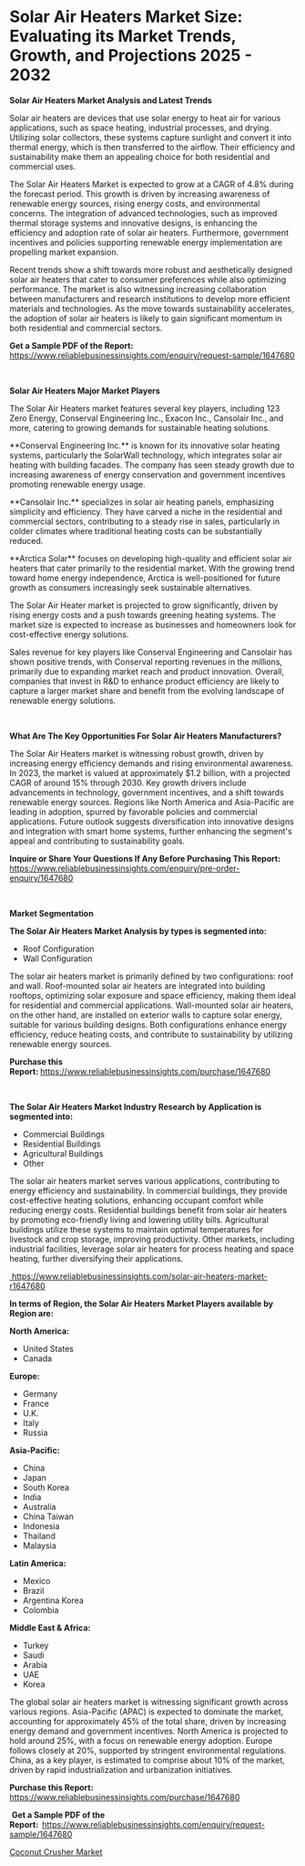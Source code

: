 <p><h1>Solar Air Heaters Market Size: Evaluating its Market Trends, Growth, and Projections 2025 - 2032</h1></p><p><strong>Solar Air Heaters Market Analysis and Latest Trends</strong></p>
<p><p>Solar air heaters are devices that use solar energy to heat air for various applications, such as space heating, industrial processes, and drying. Utilizing solar collectors, these systems capture sunlight and convert it into thermal energy, which is then transferred to the airflow. Their efficiency and sustainability make them an appealing choice for both residential and commercial uses.</p><p>The Solar Air Heaters Market is expected to grow at a CAGR of 4.8% during the forecast period. This growth is driven by increasing awareness of renewable energy sources, rising energy costs, and environmental concerns. The integration of advanced technologies, such as improved thermal storage systems and innovative designs, is enhancing the efficiency and adoption rate of solar air heaters. Furthermore, government incentives and policies supporting renewable energy implementation are propelling market expansion.</p><p>Recent trends show a shift towards more robust and aesthetically designed solar air heaters that cater to consumer preferences while also optimizing performance. The market is also witnessing increasing collaboration between manufacturers and research institutions to develop more efficient materials and technologies. As the move towards sustainability accelerates, the adoption of solar air heaters is likely to gain significant momentum in both residential and commercial sectors.</p></p>
<p><strong>Get a Sample PDF of the Report:&nbsp;</strong> <a href="https://www.reliablebusinessinsights.com/enquiry/request-sample/1647680?utm_campaign=2346&utm_medium=2&utm_source=Github&utm_content=ia&utm_term=21022025&utm_id=solar-air-heaters">https://www.reliablebusinessinsights.com/enquiry/request-sample/1647680</a></p>
<p>&nbsp;</p>
<p><strong>Solar Air Heaters Major Market Players</strong></p>
<p><p>The Solar Air Heaters market features several key players, including 123 Zero Energy, Conserval Engineering Inc., Exacon Inc., Cansolair Inc., and more, catering to growing demands for sustainable heating solutions. </p><p>**Conserval Engineering Inc.** is known for its innovative solar heating systems, particularly the SolarWall technology, which integrates solar air heating with building facades. The company has seen steady growth due to increasing awareness of energy conservation and government incentives promoting renewable energy usage.</p><p>**Cansolair Inc.** specializes in solar air heating panels, emphasizing simplicity and efficiency. They have carved a niche in the residential and commercial sectors, contributing to a steady rise in sales, particularly in colder climates where traditional heating costs can be substantially reduced. </p><p>**Arctica Solar** focuses on developing high-quality and efficient solar air heaters that cater primarily to the residential market. With the growing trend toward home energy independence, Arctica is well-positioned for future growth as consumers increasingly seek sustainable alternatives.</p><p>The Solar Air Heater market is projected to grow significantly, driven by rising energy costs and a push towards greening heating systems. The market size is expected to increase as businesses and homeowners look for cost-effective energy solutions.</p><p>Sales revenue for key players like Conserval Engineering and Cansolair has shown positive trends, with Conserval reporting revenues in the millions, primarily due to expanding market reach and product innovation. Overall, companies that invest in R&D to enhance product efficiency are likely to capture a larger market share and benefit from the evolving landscape of renewable energy solutions.</p></p>
<p>&nbsp;</p>
<p><strong>What Are The Key Opportunities For Solar Air Heaters Manufacturers?</strong></p>
<p><p>The Solar Air Heaters market is witnessing robust growth, driven by increasing energy efficiency demands and rising environmental awareness. In 2023, the market is valued at approximately $1.2 billion, with a projected CAGR of around 15% through 2030. Key growth drivers include advancements in technology, government incentives, and a shift towards renewable energy sources. Regions like North America and Asia-Pacific are leading in adoption, spurred by favorable policies and commercial applications. Future outlook suggests diversification into innovative designs and integration with smart home systems, further enhancing the segment's appeal and contributing to sustainability goals.</p></p>
<p><strong>Inquire or Share Your Questions If Any Before Purchasing This Report:</strong> <a href="https://www.reliablebusinessinsights.com/enquiry/pre-order-enquiry/1647680?utm_campaign=2346&utm_medium=2&utm_source=Github&utm_content=ia&utm_term=21022025&utm_id=solar-air-heaters">https://www.reliablebusinessinsights.com/enquiry/pre-order-enquiry/1647680</a></p>
<p>&nbsp;</p>
<p><strong>Market Segmentation</strong></p>
<p><strong>The Solar Air Heaters Market Analysis by types is segmented into:</strong></p>
<p><ul><li>Roof Configuration</li><li>Wall Configuration</li></ul></p>
<p><p>The solar air heaters market is primarily defined by two configurations: roof and wall. Roof-mounted solar air heaters are integrated into building rooftops, optimizing solar exposure and space efficiency, making them ideal for residential and commercial applications. Wall-mounted solar air heaters, on the other hand, are installed on exterior walls to capture solar energy, suitable for various building designs. Both configurations enhance energy efficiency, reduce heating costs, and contribute to sustainability by utilizing renewable energy sources.</p></p>
<p><strong>Purchase this Report:&nbsp;</strong><a href="https://www.reliablebusinessinsights.com/purchase/1647680?utm_campaign=2346&utm_medium=2&utm_source=Github&utm_content=ia&utm_term=21022025&utm_id=solar-air-heaters">https://www.reliablebusinessinsights.com/purchase/1647680</a></p>
<p>&nbsp;</p>
<p><strong>The Solar Air Heaters Market Industry Research by Application is segmented into:</strong></p>
<p><ul><li>Commercial Buildings</li><li>Residential Buildings</li><li>Agricultural Buildings</li><li>Other</li></ul></p>
<p><p>The solar air heaters market serves various applications, contributing to energy efficiency and sustainability. In commercial buildings, they provide cost-effective heating solutions, enhancing occupant comfort while reducing energy costs. Residential buildings benefit from solar air heaters by promoting eco-friendly living and lowering utility bills. Agricultural buildings utilize these systems to maintain optimal temperatures for livestock and crop storage, improving productivity. Other markets, including industrial facilities, leverage solar air heaters for process heating and space heating, further diversifying their applications.</p></p>
<p><a href="https://www.reliablebusinessinsights.com/solar-air-heaters-market-r1647680?utm_campaign=2346&utm_medium=2&utm_source=Github&utm_content=ia&utm_term=21022025&utm_id=solar-air-heaters">&nbsp;https://www.reliablebusinessinsights.com/solar-air-heaters-market-r1647680</a></p>
<p><strong>In terms of Region, the Solar Air Heaters Market Players available by Region are:</strong></p>
<p>
    <p> <strong> North America: </strong>
        <ul>
            <li>United States</li>
            <li>Canada</li>
        </ul>
        </p> 
    <p> <strong> Europe: </strong>
        <ul>
            <li>Germany</li>
            <li>France</li>
            <li>U.K.</li>
            <li>Italy</li>
            <li>Russia</li>
        </ul>
        </p> 
    <p> <strong> Asia-Pacific: </strong>
        <ul>
            <li>China</li>
            <li>Japan</li>
            <li>South Korea</li>
            <li>India</li>
            <li>Australia</li>
            <li>China Taiwan</li>
            <li>Indonesia</li>
            <li>Thailand</li>
            <li>Malaysia</li>
        </ul>
        </p> 
    <p> <strong> Latin America: </strong>
        <ul>
            <li>Mexico</li>
            <li>Brazil</li>
            <li>Argentina Korea</li>
            <li>Colombia</li>
        </ul>
        </p> 
    <p> <strong> Middle East & Africa: </strong>
        <ul>
            <li>Turkey</li>
            <li>Saudi</li>
            <li>Arabia</li>
            <li>UAE</li>
            <li>Korea</li>
        </ul>
    </p>
    </p>
<p><p>The global solar air heaters market is witnessing significant growth across various regions. Asia-Pacific (APAC) is expected to dominate the market, accounting for approximately 45% of the total share, driven by increasing energy demand and government incentives. North America is projected to hold around 25%, with a focus on renewable energy adoption. Europe follows closely at 20%, supported by stringent environmental regulations. China, as a key player, is estimated to comprise about 10% of the market, driven by rapid industrialization and urbanization initiatives.</p></p>
<p><strong>Purchase this Report: </strong><a href="https://www.reliablebusinessinsights.com/purchase/1647680?utm_campaign=2346&utm_medium=2&utm_source=Github&utm_content=ia&utm_term=21022025&utm_id=solar-air-heaters">https://www.reliablebusinessinsights.com/purchase/1647680</a></p>
<p>&nbsp;<strong>Get a Sample PDF of the Report:&nbsp;&nbsp;</strong><a href="https://www.reliablebusinessinsights.com/enquiry/request-sample/1647680?utm_campaign=2346&utm_medium=2&utm_source=Github&utm_content=ia&utm_term=21022025&utm_id=solar-air-heaters">https://www.reliablebusinessinsights.com/enquiry/request-sample/1647680</a></p>
<p><strong></strong></p>
<p><p><a href="https://github.com/stephaniwo144/Market-Research-Report-List-1/blob/main/coconut-crusher-market.md?utm_campaign=2346&utm_medium=2&utm_source=Github&utm_content=ia&utm_term=21022025&utm_id=solar-air-heaters">Coconut Crusher Market</a></p></p>